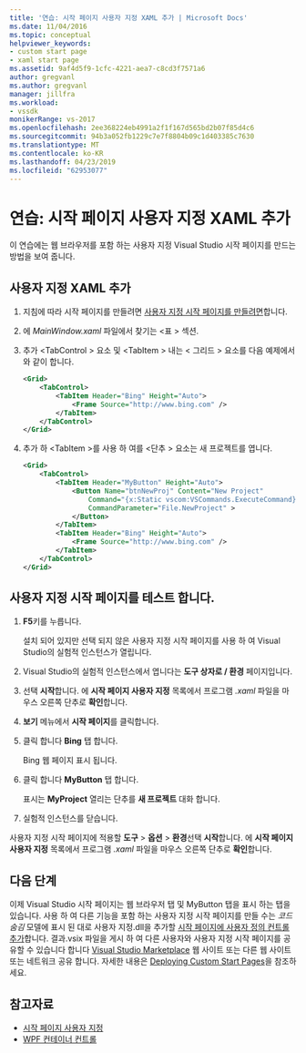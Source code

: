 ```yaml
---
title: '연습: 시작 페이지 사용자 지정 XAML 추가 | Microsoft Docs'
ms.date: 11/04/2016
ms.topic: conceptual
helpviewer_keywords:
- custom start page
- xaml start page
ms.assetid: 9af4d5f9-1cfc-4221-aea7-c8cd3f7571a6
author: gregvanl
ms.author: gregvanl
manager: jillfra
ms.workload:
- vssdk
monikerRange: vs-2017
ms.openlocfilehash: 2ee368224eb4991a2f1f167d565bd2b07f85d4c6
ms.sourcegitcommit: 94b3a052fb1229c7e7f8804b09c1d403385c7630
ms.translationtype: MT
ms.contentlocale: ko-KR
ms.lasthandoff: 04/23/2019
ms.locfileid: "62953077"
---
```

# <a name="walkthrough-add-custom-xaml-to-the-start-page"></a>연습: 시작 페이지 사용자 지정 XAML 추가

이 연습에는 웹 브라우저를 포함 하는 사용자 지정 Visual Studio 시작 페이지를 만드는 방법을 보여 줍니다.

## <a name="add-custom-xaml"></a>사용자 지정 XAML 추가

1. 지침에 따라 시작 페이지를 만들려면 [사용자 지정 시작 페이지를 만들려면](../extensibility/creating-a-custom-start-page.md)합니다.

2. 에 *MainWindow.xaml* 파일에서 찾기는 \<표 > 섹션.

3. 추가 \<TabControl > 요소 및 \<TabItem > 내는 \< 그리드 > 요소를 다음 예제에서와 같이 합니다.

    ```xml
    <Grid>
        <TabControl>
            <TabItem Header="Bing" Height="Auto">
                <Frame Source="http://www.bing.com" />
            </TabItem>
        </TabControl>
    </Grid>
    ```

4. 추가 하 \<TabItem >를 사용 하 여를 \<단추 > 요소는 새 프로젝트를 엽니다.

    ```xml
    <Grid>
        <TabControl>
            <TabItem Header="MyButton" Height="Auto">
                <Button Name="btnNewProj" Content="New Project"
                    Command="{x:Static vscom:VSCommands.ExecuteCommand}"
                    CommandParameter="File.NewProject" >
                </Button>
            </TabItem>
            <TabItem Header="Bing" Height="Auto">
                <Frame Source="http://www.bing.com" />
            </TabItem>
        </TabControl>
    </Grid>
    ```

## <a name="test-the-custom-start-page"></a>사용자 지정 시작 페이지를 테스트 합니다.

1. **F5**키를 누릅니다.

     설치 되어 있지만 선택 되지 않은 사용자 지정 시작 페이지를 사용 하 여 Visual Studio의 실험적 인스턴스가 열립니다.

2. Visual Studio의 실험적 인스턴스에서 엽니다는 **도구 상자로 / 환경** 페이지입니다.

3. 선택 **시작**합니다. 에 **시작 페이지 사용자 지정** 목록에서 프로그램 *.xaml* 파일을 마우스 오른쪽 단추로 **확인**합니다.

4. **보기** 메뉴에서 **시작 페이지**를 클릭합니다.

5. 클릭 합니다 **Bing** 탭 합니다.

     Bing 웹 페이지 표시 됩니다.

6. 클릭 합니다 **MyButton** 탭 합니다.

     표시는 **MyProject** 열리는 단추를 **새 프로젝트** 대화 합니다.

7. 실험적 인스턴스를 닫습니다.

사용자 지정 시작 페이지에 적용할 **도구** > **옵션** > **환경**선택 **시작**합니다. 에 **시작 페이지 사용자 지정** 목록에서 프로그램 *.xaml* 파일을 마우스 오른쪽 단추로 **확인**합니다.

## <a name="next-steps"></a>다음 단계

이제 Visual Studio 시작 페이지는 웹 브라우저 탭 및 MyButton 탭을 표시 하는 탭을 있습니다. 사용 하 여 다른 기능을 포함 하는 사용자 지정 시작 페이지를 만들 수는 *코드 숨김* 모델에 표시 된 대로 사용자 지정.dll을 추가할 [시작 페이지에 사용자 정의 컨트롤 추가](../extensibility/adding-user-control-to-the-start-page.md)합니다. 결과.vsix 파일을 게시 하 여 다른 사용자와 사용자 지정 시작 페이지를 공유할 수 있습니다 합니다 [Visual Studio Marketplace](https://marketplace.visualstudio.com/) 웹 사이트 또는 다른 웹 사이트 또는 네트워크 공유 합니다. 자세한 내용은 [Deploying Custom Start Pages](../extensibility/deploying-custom-start-pages.md)을 참조하세요.

## <a name="see-also"></a>참고자료

- [시작 페이지 사용자 지정](../ide/customizing-the-start-page-for-visual-studio.md)
- [WPF 컨테이너 컨트롤](https://msdn.microsoft.com/library/a0177167-d7db-4205-9607-8ae316952566)